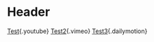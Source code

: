 <!-- TITLE: Test -->
<!-- SUBTITLE: A quick summary of Test -->

# Header
[Test](https://youtu.be/ZrZISyPucMg){.youtube}
[Test2](https://vimeo.com/196616491){.vimeo}
[Test3](https://www.dailymotion.com/video/x2m8jjy_dailymotion-spirit-words_creation){.dailymotion}